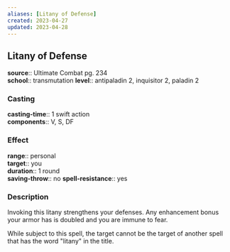 ```yaml
---
aliases: [Litany of Defense]
created: 2023-04-27
updated: 2023-04-28
---
```


## Litany of Defense

**source**:: Ultimate Combat pg. 234  
**school**:: transmutation
**level**:: antipaladin 2, inquisitor 2, paladin 2

### Casting

**casting-time**:: 1 swift action  
**components**:: V, S, DF

### Effect

**range**:: personal  
**target**:: you  
**duration**:: 1 round  
**saving-throw**:: no
**spell-resistance**:: yes

### Description

Invoking this litany strengthens your defenses. Any enhancement bonus your armor has is doubled and you are immune to fear.  
  
While subject to this spell, the target cannot be the target of another spell that has the word "litany" in the title.
